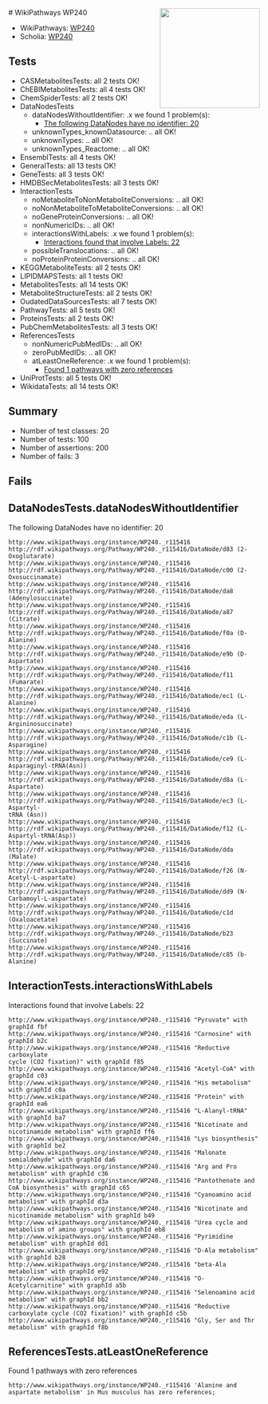 <img style="float: right; width: 200px" src="https://upload.wikimedia.org/wikipedia/commons/thumb/8/83/Wplogo_with_text_500.png/640px-Wplogo_with_text_500.png" />
# WikiPathways WP240

* WikiPathways: [WP240](https://identifiers.org/wikipathways:WP240)
* Scholia: [WP240](https://scholia.toolforge.org/wikipathways/WP240)
## Tests
* CASMetabolitesTests: all 2 tests OK!
* ChEBIMetabolitesTests: all 4 tests OK!
* ChemSpiderTests: all 2 tests OK!
* DataNodesTests
    * dataNodesWithoutIdentifier: .x we found 1 problem(s):
        * [The following DataNodes have no identifier: 20](#8792c4af)
    * unknownTypes_knownDatasource: .. all OK!
    * unknownTypes: .. all OK!
    * unknownTypes_Reactome: .. all OK!
* EnsemblTests: all 4 tests OK!
* GeneralTests: all 13 tests OK!
* GeneTests: all 3 tests OK!
* HMDBSecMetabolitesTests: all 3 tests OK!
* InteractionTests
    * noMetaboliteToNonMetaboliteConversions: .. all OK!
    * noNonMetaboliteToMetaboliteConversions: .. all OK!
    * noGeneProteinConversions: .. all OK!
    * nonNumericIDs: .. all OK!
    * interactionsWithLabels: .x we found 1 problem(s):
        * [Interactions found that involve Labels: 22](#fe97a8d9)
    * possibleTranslocations: .. all OK!
    * noProteinProteinConversions: .. all OK!
* KEGGMetaboliteTests: all 2 tests OK!
* LIPIDMAPSTests: all 1 tests OK!
* MetabolitesTests: all 14 tests OK!
* MetaboliteStructureTests: all 2 tests OK!
* OudatedDataSourcesTests: all 7 tests OK!
* PathwayTests: all 5 tests OK!
* ProteinsTests: all 2 tests OK!
* PubChemMetabolitesTests: all 3 tests OK!
* ReferencesTests
    * nonNumericPubMedIDs: .. all OK!
    * zeroPubMedIDs: .. all OK!
    * atLeastOneReference: .x we found 1 problem(s):
        * [Found 1 pathways with zero references](#35eb778e)
* UniProtTests: all 5 tests OK!
* WikidataTests: all 14 tests OK!


## Summary

* Number of test classes: 20
* Number of tests: 100
* Number of assertions: 200
* Number of fails: 3

## Fails

<a name="8792c4af" />

## DataNodesTests.dataNodesWithoutIdentifier

The following DataNodes have no identifier: 20
```
http://www.wikipathways.org/instance/WP240._r115416 http://rdf.wikipathways.org/Pathway/WP240._r115416/DataNode/d83 (2-Oxoglutarate)
http://www.wikipathways.org/instance/WP240._r115416 http://rdf.wikipathways.org/Pathway/WP240._r115416/DataNode/c00 (2-Oxosuccinamate)
http://www.wikipathways.org/instance/WP240._r115416 http://rdf.wikipathways.org/Pathway/WP240._r115416/DataNode/da8 (Adenylosuccinate)
http://www.wikipathways.org/instance/WP240._r115416 http://rdf.wikipathways.org/Pathway/WP240._r115416/DataNode/a87 (Citrate)
http://www.wikipathways.org/instance/WP240._r115416 http://rdf.wikipathways.org/Pathway/WP240._r115416/DataNode/f0a (D-Alanine)
http://www.wikipathways.org/instance/WP240._r115416 http://rdf.wikipathways.org/Pathway/WP240._r115416/DataNode/e9b (D-Aspartate)
http://www.wikipathways.org/instance/WP240._r115416 http://rdf.wikipathways.org/Pathway/WP240._r115416/DataNode/f11 (Fumarate)
http://www.wikipathways.org/instance/WP240._r115416 http://rdf.wikipathways.org/Pathway/WP240._r115416/DataNode/ec1 (L-Alanine)
http://www.wikipathways.org/instance/WP240._r115416 http://rdf.wikipathways.org/Pathway/WP240._r115416/DataNode/eda (L-Argininosuccinate)
http://www.wikipathways.org/instance/WP240._r115416 http://rdf.wikipathways.org/Pathway/WP240._r115416/DataNode/c1b (L-Asparagine)
http://www.wikipathways.org/instance/WP240._r115416 http://rdf.wikipathways.org/Pathway/WP240._r115416/DataNode/ce9 (L-Asparaginyl-tRNA(Asn))
http://www.wikipathways.org/instance/WP240._r115416 http://rdf.wikipathways.org/Pathway/WP240._r115416/DataNode/d8a (L-Aspartate)
http://www.wikipathways.org/instance/WP240._r115416 http://rdf.wikipathways.org/Pathway/WP240._r115416/DataNode/ec3 (L-Aspartyl-
tRNA (Asn))
http://www.wikipathways.org/instance/WP240._r115416 http://rdf.wikipathways.org/Pathway/WP240._r115416/DataNode/f12 (L-Aspartyl-tRNA(Asp))
http://www.wikipathways.org/instance/WP240._r115416 http://rdf.wikipathways.org/Pathway/WP240._r115416/DataNode/dda (Malate)
http://www.wikipathways.org/instance/WP240._r115416 http://rdf.wikipathways.org/Pathway/WP240._r115416/DataNode/f26 (N-Acetyl-L-aspartate)
http://www.wikipathways.org/instance/WP240._r115416 http://rdf.wikipathways.org/Pathway/WP240._r115416/DataNode/dd9 (N-Carbamoyl-L-aspartate)
http://www.wikipathways.org/instance/WP240._r115416 http://rdf.wikipathways.org/Pathway/WP240._r115416/DataNode/c1d (Oxaloacetate)
http://www.wikipathways.org/instance/WP240._r115416 http://rdf.wikipathways.org/Pathway/WP240._r115416/DataNode/b23 (Succinate)
http://www.wikipathways.org/instance/WP240._r115416 http://rdf.wikipathways.org/Pathway/WP240._r115416/DataNode/c85 (b-Alanine)
```

<a name="fe97a8d9" />

## InteractionTests.interactionsWithLabels

Interactions found that involve Labels: 22
```
http://www.wikipathways.org/instance/WP240._r115416 "Pyruvate" with graphId fbf
http://www.wikipathways.org/instance/WP240._r115416 "Carnosine" with graphId b2c
http://www.wikipathways.org/instance/WP240._r115416 "Reductive carboxylate
cycle (CO2 fixation)" with graphId f85
http://www.wikipathways.org/instance/WP240._r115416 "Acetyl-CoA" with graphId c03
http://www.wikipathways.org/instance/WP240._r115416 "His metabolism" with graphId c0a
http://www.wikipathways.org/instance/WP240._r115416 "Protein" with graphId ea6
http://www.wikipathways.org/instance/WP240._r115416 "L-Alanyl-tRNA" with graphId ba7
http://www.wikipathways.org/instance/WP240._r115416 "Nicotinate and nicotinamide metabolism" with graphId ff6
http://www.wikipathways.org/instance/WP240._r115416 "Lys biosynthesis" with graphId be2
http://www.wikipathways.org/instance/WP240._r115416 "Malonate semialdehyde" with graphId da6
http://www.wikipathways.org/instance/WP240._r115416 "Arg and Pro metabolism" with graphId c36
http://www.wikipathways.org/instance/WP240._r115416 "Pantothenate and CoA biosynthesis" with graphId c65
http://www.wikipathways.org/instance/WP240._r115416 "Cyanoamino acid metabolism" with graphId d3a
http://www.wikipathways.org/instance/WP240._r115416 "Nicotinate and nicotinamide metabolism" with graphId b49
http://www.wikipathways.org/instance/WP240._r115416 "Urea cycle and metabolism of amino groups" with graphId eb8
http://www.wikipathways.org/instance/WP240._r115416 "Pyrimidine metabolism" with graphId dd1
http://www.wikipathways.org/instance/WP240._r115416 "D-Ala metabolism" with graphId b28
http://www.wikipathways.org/instance/WP240._r115416 "beta-Ala metabolism" with graphId e92
http://www.wikipathways.org/instance/WP240._r115416 "O-Acetylcarnitine" with graphId a5b
http://www.wikipathways.org/instance/WP240._r115416 "Selenoamino acid metabolism" with graphId bb2
http://www.wikipathways.org/instance/WP240._r115416 "Reductive carboxylate cycle (CO2 fixation)" with graphId c5b
http://www.wikipathways.org/instance/WP240._r115416 "Gly, Ser and Thr metabolism" with graphId f8b
```

<a name="35eb778e" />

## ReferencesTests.atLeastOneReference

Found 1 pathways with zero references
```
http://www.wikipathways.org/instance/WP240._r115416 'Alanine and aspartate metabolism' in Mus musculus has zero references; 
```

